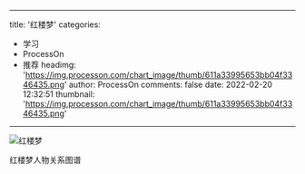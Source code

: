 
---
title: '红楼梦'
categories: 
 - 学习
 - ProcessOn
 - 推荐
headimg: 'https://img.processon.com/chart_image/thumb/611a33995653bb04f3346435.png'
author: ProcessOn
comments: false
date: 2022-02-20 12:32:51
thumbnail: 'https://img.processon.com/chart_image/thumb/611a33995653bb04f3346435.png'
---

<div>   
<img class="thumb" alt="红楼梦" src="https://img.processon.com/chart_image/thumb/611a33995653bb04f3346435.png" referrerpolicy="no-referrer">
<p>红楼梦人物关系图谱</p>  
</div>
            